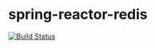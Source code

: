 # spring-reactor-redis

[![Build Status](https://dev.azure.com/DevOps-Sanse/Spring-reactor-redis/_apis/build/status/CI-Spring-reactor-redis?branchName=master)](https://dev.azure.com/DevOps-Sanse/Spring-reactor-redis/_build/latest?definitionId=3&branchName=master)
